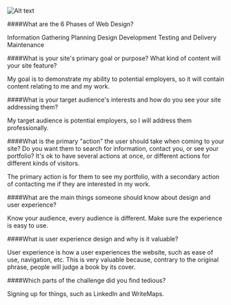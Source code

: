 ![Alt text](/site-map.png)

####What are the 6 Phases of Web Design?

Information Gathering
Planning
Design
Development
Testing and Delivery
Maintenance

####What is your site's primary goal or purpose? What kind of content will your site feature?

My goal is to demonstrate my ability to potential employers, so it will contain content relating to me and my work.

####What is your target audience's interests and how do you see your site addressing them?

My target audience is potential employers, so I will address them professionally. 

####What is the primary "action" the user should take when coming to your site? Do you want them to search for information, contact you, or see your portfolio? It's ok to have several actions at once, or different actions for different kinds of visitors.

The primary action is for them to see my portfolio, with a secondary action of contacting me if they are interested in my work.

####What are the main things someone should know about design and user experience?

Know your audience, every audience is different.
Make sure the experience is easy to use.

####What is user experience design and why is it valuable? 

User experience is how a user experiences the website, such as ease of use, navigation, etc. This is very valuable because, contrary to the original phrase, people will judge a book by its cover.

####Which parts of the challenge did you find tedious?

Signing up for things, such as LinkedIn and WriteMaps.